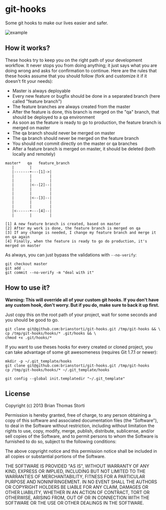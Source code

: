 # git-hooks

Some git hooks to make our lives easier and safer.

![example](http://img195.imageshack.us/img195/3985/screenshot20130208at324.png)

## How it works?

These hooks try to keep you on the right path of your development workflow.
It never stops you from doing anything; it just says what you are doing wrong and asks for confirmation to continue.
Here are the rules that these hooks assume that you should follow (fork and customize it if it doesn't fit your needs):

* Master is always deployable
* Every new feature or bugfix should be done in a separated branch (here called "feature branch")
* The feature branches are always created from the master
* After the feature is done, this branch is merged on the "qa" branch, that should be deployed to a qa environment
* As soon as the feature is ready to go to production, the feature branch is merged on master
* The qa branch should never be merged on master
* The qa branch should never be merged on the feature branch
* You should not commit directly on the master or qa branches
* After a feature branch is merged on master, it should be deleted (both locally and remotely)

```
master*   qa   feature_branch
   |       |
   |-------+---[1]->|
   |       |        |
   |       |        |
   |       |<--[2]--|
   |       |        |
   |       |        |
   |       |<--[3]--|
   |       |        |
   |       |        |
   |<------+---[4]--|
   |       |        |

[1] A new feature branch is created, based on master
[2] After my work is done, the feature branch is merged on qa
[3] If any change is needed, I change my feature branch and merge it on qa again
[4] Finally, when the feature is ready to go do production, it's merged on master
```

As always, you can just bypass the validations with `--no-verify`:
```
git checkout master
git add .
git commit --no-verify -m "deal with it"
```

## How to use it?


**Warning: This will override all of your custom git hooks. If you don't have any custom hook, don't worry. But if you do, make sure to back it up first.**

Just copy this on the root path of your project, wait for some seconds and you should be good to go.
```
git clone git@github.com:brianstorti/git-hooks.git /tmp/git-hooks && \
cp /tmp/git-hooks/hooks/* .git/hooks && \
chmod +x .git/hooks/*
```

If you want to use theses hooks for every created or cloned project, you can take advantage of some git awesomeness (requires Git 1.7.1 or newer):
```
mkdir -p ~/.git_template/hooks
git clone git@github.com:brianstorti/git-hooks.git /tmp/git-hooks
cp /tmp/git-hooks/hooks/* ~/.git_template/hooks

git config --global init.templatedir "~/.git_template"
```

## License

Copyright (c) 2013 Brian Thomas Storti

Permission is hereby granted, free of charge, to any person obtaining
a copy of this software and associated documentation files (the
"Software"), to deal in the Software without restriction, including
without limitation the rights to use, copy, modify, merge, publish,
distribute, sublicense, and/or sell copies of the Software, and to
permit persons to whom the Software is furnished to do so, subject to
the following conditions:

The above copyright notice and this permission notice shall be
included in all copies or substantial portions of the Software.

THE SOFTWARE IS PROVIDED "AS IS", WITHOUT WARRANTY OF ANY KIND,
EXPRESS OR IMPLIED, INCLUDING BUT NOT LIMITED TO THE WARRANTIES OF
MERCHANTABILITY, FITNESS FOR A PARTICULAR PURPOSE AND
NONINFRINGEMENT. IN NO EVENT SHALL THE AUTHORS OR COPYRIGHT HOLDERS BE
LIABLE FOR ANY CLAIM, DAMAGES OR OTHER LIABILITY, WHETHER IN AN ACTION
OF CONTRACT, TORT OR OTHERWISE, ARISING FROM, OUT OF OR IN CONNECTION
WITH THE SOFTWARE OR THE USE OR OTHER DEALINGS IN THE SOFTWARE.
